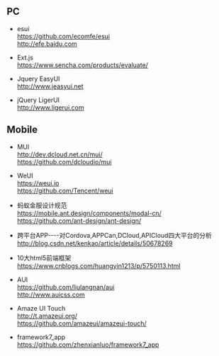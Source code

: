 ## PC  
* esui  
https://github.com/ecomfe/esui  
http://efe.baidu.com  

* Ext.js  
https://www.sencha.com/products/evaluate/  

* Jquery EasyUI  
http://www.jeasyui.net  

* jQuery LigerUI  
http://www.ligerui.com  

## Mobile  
* MUI    
http://dev.dcloud.net.cn/mui/  
https://github.com/dcloudio/mui  

* WeUI   
https://weui.io  
https://github.com/Tencent/weui  

* 蚂蚁金服设计规范  
https://mobile.ant.design/components/modal-cn/  
https://github.com/ant-design/ant-design/  

* 跨平台APP----对Cordova,APPCan,DCloud,APICloud四大平台的分析  
http://blog.csdn.net/kenkao/article/details/50678269  

* 10大html5前端框架  
https://www.cnblogs.com/huangyin1213/p/5750113.html  

* AUI  
https://github.com/liulangnan/aui  
http://www.auicss.com  

* Amaze UI Touch    
http://t.amazeui.org/  
https://github.com/amazeui/amazeui-touch/  

* framework7_app  
https://github.com/zhenxianluo/framework7_app  
